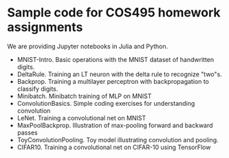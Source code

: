 # Sample code for COS495 homework assignments

We are providing Jupyter notebooks in Julia and Python.

- MNIST-Intro.  Basic operations with the MNIST dataset of handwritten digits.
- DeltaRule.  Training an LT neuron with the delta rule to recognize "two"s.
- Backprop.   Training a multilayer perceptron with backpropagation to classify digits.
- Minibatch.  Minibatch training of MLP on MNIST
- ConvolutionBasics.  Simple coding exercises for understanding convolution
- LeNet.  Training a convolutional net on MNIST
- MaxPoolBackprop.  Illustration of max-pooling forward and backward passes
- ToyConvolutionPooling.  Toy model illustrating convolution and pooling.
- CIFAR10.  Training a convolutional net on CIFAR-10 using TensorFlow
